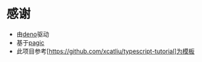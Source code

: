 # 感谢

- 由[deno](https://deno.land/)驱动
- 基于[pagic](https://pagic.org/)
- 此项目参考[https://github.com/xcatliu/typescript-tutorial]为模板